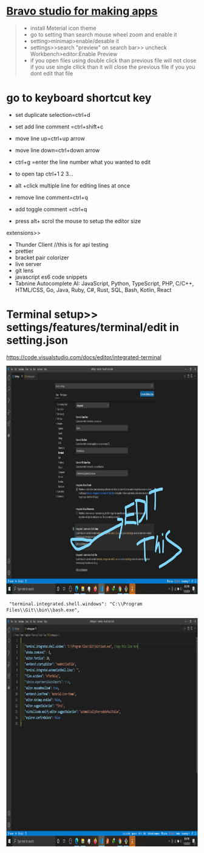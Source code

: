 # [Bravo studio for making apps](https://www.bravostudio.app/)
>>
>>
>>

>* install Meterial icon theme
>* go to setting than search  mouse wheel zoom and enable it
>* setting>minimap>enable/desable it  
>* settings>>search "preview" on search bar>> uncheck Workbench>editor:Enable Preview    
>* if you open files using double click than previous file will not close  if you use single cllick than it will close the previous file if you you dont edit that file
  
# go to keyboard shortcut key
* set duplicate selection=ctrl+d
*  set add line comment =ctrl+shift+c
* move line up=ctrl+up arrow
* move line down=ctrl+down arrow



*  ctrl+g =enter the line number what you wanted to edit
* to open tap ctrl+1 2 3...
* alt +click multiple line for editing lines at once

* remove line comment=ctrl+q
* add toggle comment =ctrl+q

* press alt+ scrol the mouse to setup the editor size

extensions>>
* Thunder Client  //this is for api testing
* prettier 
* bracket pair colorizer 
* live server
* git lens
* javascript es6 code snippets
* Tabnine Autocomplete AI: JavaScript, Python, TypeScript, PHP, C/C++, HTML/CSS, Go, Java, Ruby, C#, Rust, SQL, Bash, Kotlin, React



# Terminal setup>> settings/features/terminal/edit in setting.json

https://code.visualstudio.com/docs/editor/integrated-terminal







<img src="Screenshot (28)_LI.jpg" alt="Girl in a jacket" width="1000" height="600">

```
 "terminal.integrated.shell.windows": "C:\\Program Files\\Git\\bin\\bash.exe",
```

<img src="Screenshot (30).png" alt="Girl in a jacket" width="1000" height="600">
